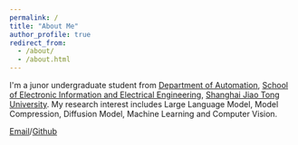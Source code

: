 ```yaml
---
permalink: /
title: "About Me"
author_profile: true
redirect_from: 
  - /about/
  - /about.html
---
```


I'm a junor undergraduate student from [Department of Automation](https://automation.sjtu.edu.cn/), [School of Electronic Information and Electrical Engineering](https://www.seiee.sjtu.edu.cn/), [Shanghai Jiao Tong University](https://www.sjtu.edu.cn/). My research interest includes Large Language Model, Model Compression, Diffusion Model, Machine Learning and Computer Vision.

[Email](tonyzhang0403@gmail.com)/[Github](https://github.com/TonyZhang-sjtu)



